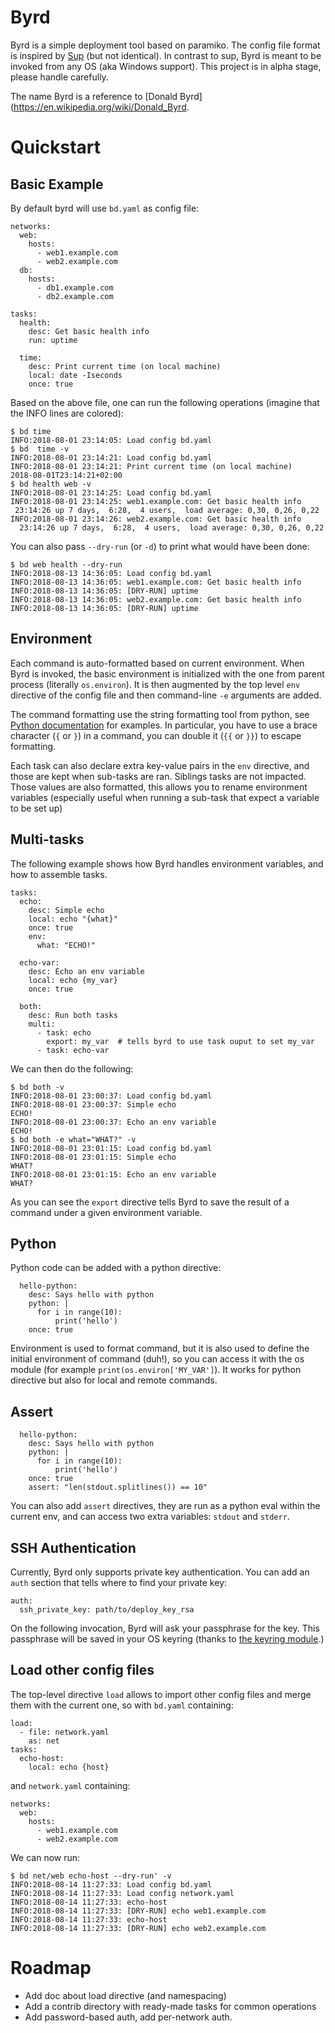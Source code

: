 # Byrd

Byrd is a simple deployment tool based on paramiko. The config file
format is inspired by [Sup](https://github.com/pressly/sup) (but not
identical). In contrast to sup, Byrd is meant to be invoked from any
OS (aka Windows support). This project is in alpha stage, please
handle carefully.

The name Byrd is a reference to
[Donald Byrd](https://en.wikipedia.org/wiki/Donald_Byrd.


# Quickstart

## Basic Example

By default byrd will use `bd.yaml` as config file:

```
networks:
  web:
    hosts:
      - web1.example.com
      - web2.example.com
  db:
    hosts:
      - db1.example.com
      - db2.example.com

tasks:
  health:
    desc: Get basic health info
    run: uptime

  time:
    desc: Print current time (on local machine)
    local: date -Iseconds
    once: true
```


Based on the above file, one can run the following operations (imagine
that the INFO lines are colored):

```
$ bd time
INFO:2018-08-01 23:14:05: Load config bd.yaml
$ bd  time -v
INFO:2018-08-01 23:14:21: Load config bd.yaml
INFO:2018-08-01 23:14:21: Print current time (on local machine)
2018-08-01T23:14:21+02:00
$ bd health web -v
INFO:2018-08-01 23:14:25: Load config bd.yaml
INFO:2018-08-01 23:14:25: web1.example.com: Get basic health info
 23:14:26 up 7 days,  6:28,  4 users,  load average: 0,30, 0,26, 0,22
INFO:2018-08-01 23:14:26: web2.example.com: Get basic health info
  23:14:26 up 7 days,  6:28,  4 users,  load average: 0,30, 0,26, 0,22
```


You can also pass `--dry-run` (or `-d`) to print what would have been done:
```
$ bd web health --dry-run
INFO:2018-08-13 14:36:05: Load config bd.yaml
INFO:2018-08-13 14:36:05: web1.example.com: Get basic health info
INFO:2018-08-13 14:36:05: [DRY-RUN] uptime
INFO:2018-08-13 14:36:05: web2.example.com: Get basic health info
INFO:2018-08-13 14:36:05: [DRY-RUN] uptime
```


## Environment

Each command is auto-formatted based on current environment. When Byrd
is invoked, the basic environment is initialized with the one from
parent process (literally `os.environ`). It is then augmented by the
top level `env` directive of the config file and then command-line
`-e` arguments are added.

The command formatting use the string formatting tool from python, see
[Python documentation](https://docs.python.org/3.4/library/string.html#format-examples)
for examples.  In particular, you have to use a brace character (`{`
or `}`) in a command, you can double it (`{{` or `}}`) to escape
formatting.

Each task can also declare extra key-value pairs in the `env`
directive, and those are kept when sub-tasks are ran. Siblings tasks
are not impacted. Those values are also formatted, this allows you to
rename environment variables (especially useful when running a
sub-task that expect a variable to be set up)


## Multi-tasks

The following example shows how Byrd handles environment variables,
and how to assemble tasks.

```
tasks:
  echo:
    desc: Simple echo
    local: echo "{what}"
    once: true
    env:
      what: "ECHO!"

  echo-var:
    desc: Echo an env variable
    local: echo {my_var}
    once: true
    
  both:
    desc: Run both tasks
    multi:
      - task: echo
        export: my_var  # tells byrd to use task ouput to set my_var
      - task: echo-var
```

We can then do the following:

```
$ bd both -v
INFO:2018-08-01 23:00:37: Load config bd.yaml
INFO:2018-08-01 23:00:37: Simple echo 
ECHO!
INFO:2018-08-01 23:00:37: Echo an env variable
ECHO!
$ bd both -e what="WHAT?" -v
INFO:2018-08-01 23:01:15: Load config bd.yaml
INFO:2018-08-01 23:01:15: Simple echo
WHAT?
INFO:2018-08-01 23:01:15: Echo an env variable
WHAT?
```

As you can see the `export` directive tells Byrd to save the result
of a command under a given environment variable.


## Python

Python code can be added with a python directive:

```
  hello-python:
    desc: Says hello with python
    python: |
      for i in range(10):
          print('hello')
    once: true
```

Environment is used to format command, but it is also used to define
the initial environment of command (duh!), so you can access it with
the os module (for example `print(os.environ['MY_VAR']`). It works for
python directive but also for local and remote commands.

## Assert

```
  hello-python:
    desc: Says hello with python
    python: |
      for i in range(10):
          print('hello')
    once: true
    assert: "len(stdout.splitlines()) == 10"

```

You can also add `assert` directives, they are run as a python eval
within the current env, and can access two extra variables: `stdout`
and `stderr`.


## SSH Authentication

Currently, Byrd only supports private key authentication. You can add
an `auth` section that tells where to find your private key:

```
auth:
  ssh_private_key: path/to/deploy_key_rsa
```

On the following invocation, Byrd will ask your passphrase for the
key. This passphrase will be saved in your OS keyring (thanks to
[the keyring module](https://github.com/jaraco/keyring).)


## Load other config files

The top-level directive `load` allows to import other config files and
merge them with the current one, so with `bd.yaml` containing:

```
load:
  - file: network.yaml
    as: net
tasks:
  echo-host:
    local: echo {host}
```

and `network.yaml` containing:

```
networks:
  web:
    hosts:
      - web1.example.com
      - web2.example.com
```

We can now run:

```
$ bd net/web echo-host --dry-run' -v
INFO:2018-08-14 11:27:33: Load config bd.yaml
INFO:2018-08-14 11:27:33: Load config network.yaml
INFO:2018-08-14 11:27:33: echo-host
INFO:2018-08-14 11:27:33: [DRY-RUN] echo web1.example.com
INFO:2018-08-14 11:27:33: echo-host
INFO:2018-08-14 11:27:33: [DRY-RUN] echo web2.example.com
```


# Roadmap

- Add doc about load directive (and namespacing)
- Add a contrib directory with ready-made tasks for common
  operations
- Add password-based auth, add per-network auth.
